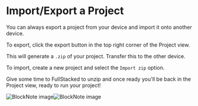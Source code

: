 # Import/Export a Project

You can always export a project from your device and import it onto another device.

To export, click the export button in the top right corner of the Project view.

This will generate a `.zip` of your project. Transfer this to the other device.

To import, create a new project and select the `Import zip` option.

Give some time to FullStacked to unzip and once ready you'll be back in the Project view, ready to run your project!

![BlockNote image](https://img.fullstacked.org/IMG_0542.png)![BlockNote image](https://img.fullstacked.org/IMG_0543.png)
